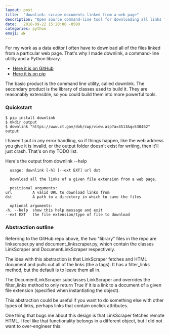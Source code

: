 ```yaml
---
layout: post
title:  "downlink: scrape documents linked from a web page"
description: "Open source command-line tool for downloading all links from a web page"
date:   2018-09-22 15:20:00 -0500
categories: python
emoji: 📥
---
```


For my work as a data editor I often have to download all of the files
linked from a particular web page. That's why I made downlink, a
command-line utility and a Python library.

* [Here it is on GitHub](https://github.com/jakekara/downlink-py)
* [Here it is on pip](https://pypi.org/project/downlink/)

The basic product is the command line utility, called downlink. The
secondary product is the library of classes used to build it. They are
reasonably extensible, so you could build them into more powerful tools.

### Quickstart

    $ pip install downlink
    $ mkdir output
    $ downlink "https://www.ct.gov/doh/cwp/view.asp?a=4513&q=530462" output

I haven't put in any error handling, so if things happen, like the web
address you give it is invalid, or the output folder doesn't exist for
writing, then it'll just crash. That's on my TODO list.

Here's the output from downlink --help

      usage: downlink [-h] [--ext EXT] url dst

      Download all the links of a given file extension from a web page.

      positional arguments:
	url         A valid URL to download links from
	dst         A path to a directory in which to save the files

      optional arguments:
	-h, --help  show this help message and exit
	--ext EXT   the file extension/type of file to download

### Abstraction outline

Referring to the GitHub repo above, the two "library" files in the repo are
linkscraper.py and document_linkscraper.py, which contain the classes
LinkScraper and DocumentLinkScraper respectively.

The idea with this abstraction is that LinkScraper fetches and HTML
document and  pulls out all of the links (the a tags). It has a
filter_links method, but the default is to leave them all in.

The DocumentLinkScraper subclasses LinkScraper and overrides the
filter_links method to only return True if it is a link to a document of a
given file extension (specified when instantiating the object).

This abstraction could be useful if you want to do something else with
other types of links, perhaps links that contain onclick attributes.

One thing that bugs me about this design is that LinkScraper fetches remote
HTML. I feel like that functionality belongs in a different object, but I
did not want to over-engineer this. 